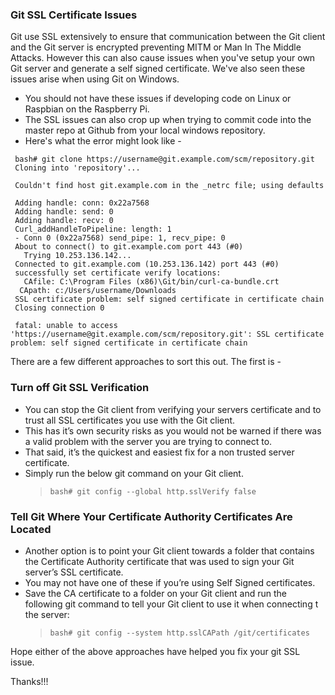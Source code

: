 
### Git SSL Certificate Issues

Git use SSL extensively to ensure that communication between the Git client and the Git server is encrypted preventing MITM or Man In The Middle Attacks. However this can also cause issues when you've setup your own Git server and generate a self signed certificate. We've also seen these issues arise when using Git on Windows. 

- You should not have these issues if developing code on Linux or Raspbian on the Raspberry Pi.
- The SSL issues can also crop up when trying to commit code into the master repo at Github from your local windows repository. 
- Here's what the error might look like -

```
 bash# git clone https://username@git.example.com/scm/repository.git
 Cloning into 'repository'...

 Couldn't find host git.example.com in the _netrc file; using defaults

 Adding handle: conn: 0x22a7568
 Adding handle: send: 0
 Adding handle: recv: 0
 Curl_addHandleToPipeline: length: 1
 - Conn 0 (0x22a7568) send_pipe: 1, recv_pipe: 0
 About to connect() to git.example.com port 443 (#0)
   Trying 10.253.136.142...
 Connected to git.example.com (10.253.136.142) port 443 (#0)
 successfully set certificate verify locations:
   CAfile: C:\Program Files (x86)\Git/bin/curl-ca-bundle.crt
  CApath: c:/Users/username/Downloads
 SSL certificate problem: self signed certificate in certificate chain
 Closing connection 0
 
 fatal: unable to access 'https://username@git.example.com/scm/repository.git': SSL certificate problem: self signed certificate in certificate chain
```

There are a few different approaches to sort this out. The first is - 

### Turn off Git SSL Verification

- You can stop the Git client from verifying your servers certificate and to trust all SSL certificates you use with the Git client. 
- This has it’s own security risks as you would not be warned if there was a valid problem with the server you are trying to connect to. 
- That said, it’s the quickest and easiest fix for a non trusted server certificate. 
- Simply run the below git command on your Git client.
  > `bash# git config --global http.sslVerify false`

### Tell Git Where Your Certificate Authority Certificates Are Located

- Another option is to point your Git client towards a folder that contains the Certificate Authority certificate that was used to sign your Git server’s SSL certificate. 
- You may not have one of these if you’re using Self Signed certificates.
- Save the CA certificate to a folder on your Git client and run the following git command to tell your Git client to use it when connecting t the server:
  >`bash# git config --system http.sslCAPath /git/certificates`

Hope either of the above approaches have helped you fix your git SSL issue. 

Thanks!!!
